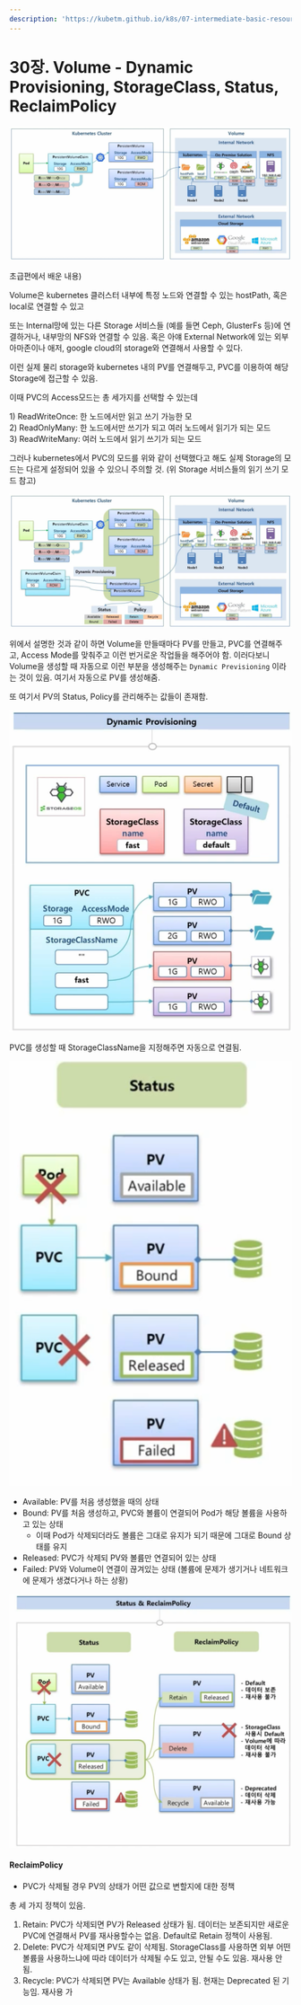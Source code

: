 ```yaml
---
description: 'https://kubetm.github.io/k8s/07-intermediate-basic-resource/volume/'
---
```


# 30장. Volume - Dynamic Provisioning, StorageClass, Status, ReclaimPolicy

![](../../.gitbook/assets/image%20%28169%29.png)

초급편에서 배운 내용\)

Volume은 kubernetes 클러스터 내부에 특정 노드와 연결할 수 있는 hostPath, 혹은 local로 연결할 수 있고

또는 Internal망에 있는 다른 Storage 서비스들 \(예를 들면 Ceph, GlusterFs 등\)에 연결하거나, 내부망의 NFS와 연결할 수 있음. 혹은 아얘 External Network에 있는 외부 아마존이나 애저, google cloud의 storage와 연결해서 사용할 수 있다.

이런 실제 물리 storage와 kubernetes 내의 PV를 연결해두고, PVC를 이용하여 해당 Storage에 접근할 수 있음.

이때 PVC의 Access모드는 총 세가지를 선택할 수 있는데

1\) ReadWriteOnce: 한 노드에서만 읽고 쓰기 가능한 모  
2\) ReadOnlyMany: 한 노드에서만 쓰기가 되고 여러 노드에서 읽기가 되는 모드  
3\) ReadWriteMany: 여러 노드에서 읽기 쓰기가 되는 모드

그러나 kubernetes에서 PVC의 모드를 위와 같이 선택했다고 해도 실제 Storage의 모드는 다르게 설정되어 있을 수 있으니 주의할 것. \(위 Storage 서비스들의 읽기 쓰기 모드 참고\)

![](../../.gitbook/assets/image%20%28161%29.png)

위에서 설명한 것과 같이 하면 Volume을 만들때마다 PV를 만들고, PVC를 연결해주고, Access Mode를 맞춰주고 이런 번거로운 작업들을 해주어야 함. 이러다보니 Volume을 생성할 때 자동으로 이런 부분을 생성해주는 `Dynamic Previsioning` 이라는 것이 있음. 여기서 자동으로 PV를 생성해줌.

또 여기서 PV의 Status, Policy를 관리해주는 값들이 존재함.

![](../../.gitbook/assets/image%20%28182%29.png)

PVC를 생성할 때 StorageClassName을 지정해주면 자동으로 연결됨.

![](../../.gitbook/assets/image%20%28166%29.png)

* Available: PV를 처음 생성했을 때의 상태
* Bound: PV를 처음 생성하고, PVC와 볼륨이 연결되어 Pod가 해당 볼륨을 사용하고 있는 상태
  * 이때 Pod가 삭제되더라도 볼륨은 그대로 유지가 되기 때문에 그대로 Bound 상태를 유지
* Released: PVC가 삭제되 PV와 볼륨만 연결되어 있는 상태
* Failed: PV와 Volume이 연결이 끊겨있는 상태 \(볼륨에 문제가 생기거나 네트워크에 문제가 생겼다거나 하는 상황\)

![](../../.gitbook/assets/image%20%28173%29.png)

#### ReclaimPolicy

* PVC가 삭제될 경우 PV의 상태가 어떤 값으로 변할지에 대한 정책

총 세 가지 정책이 있음.

1. Retain: PVC가 삭제되면 PV가 Released 상태가 됨. 데이터는 보존되지만 새로운 PVC에 연결해서 PV를 재사용할수는 없음. Default로 Retain 정책이 사용됨.
2. Delete: PVC가 삭제되면 PV도 같이 삭제됨. StorageClass를 사용하면 외부 어떤 볼륨을 사용하느냐에 따라 데이터가 삭제될 수도 있고, 안될 수도 있음. 재사용 안됨.
3. Recycle: PVC가 삭제되면 PV는 Available 상태가 됨. 현재는 Deprecated 된 기능임. 재사용 가

